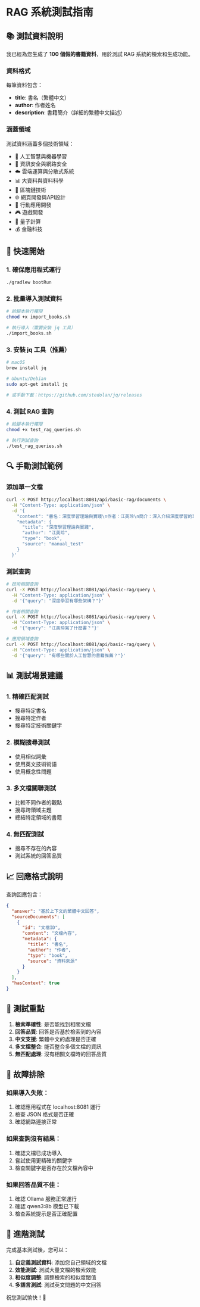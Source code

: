 # RAG 系統測試指南

## 📚 測試資料說明

我已經為您生成了 **100 個假的書籍資料**，用於測試 RAG 系統的檢索和生成功能。

### 資料格式

每筆資料包含：
- **title**: 書名（繁體中文）
- **author**: 作者姓名  
- **description**: 書籍簡介（詳細的繁體中文描述）

### 涵蓋領域

測試資料涵蓋多個技術領域：
- 🤖 人工智慧與機器學習
- 🔐 資訊安全與網路安全  
- ☁️ 雲端運算與分散式系統
- 📊 大資料與資料科學
- 🔗 區塊鏈技術
- 🌐 網頁開發與API設計
- 📱 行動應用開發
- 🎮 遊戲開發
- 🔬 量子計算
- 💰 金融科技

## 🚀 快速開始

### 1. 確保應用程式運行

```bash
./gradlew bootRun
```

### 2. 批量導入測試資料

```bash
# 給腳本執行權限
chmod +x import_books.sh

# 執行導入（需要安裝 jq 工具）
./import_books.sh
```

### 3. 安裝 jq 工具（推薦）

```bash
# macOS
brew install jq

# Ubuntu/Debian
sudo apt-get install jq

# 或手動下載：https://github.com/stedolan/jq/releases
```

### 4. 測試 RAG 查詢

```bash
# 給腳本執行權限
chmod +x test_rag_queries.sh

# 執行測試查詢
./test_rag_queries.sh
```

## 🔍 手動測試範例

### 添加單一文檔

```bash
curl -X POST http://localhost:8081/api/basic-rag/documents \
  -H "Content-Type: application/json" \
  -d '{
    "content": "書名：深度學習理論與實踐\n作者：江美玲\n簡介：深入介紹深度學習的理論基礎和實際應用。包括神經網路、CNN、RNN、Transformer等架構。",
    "metadata": {
      "title": "深度學習理論與實踐",
      "author": "江美玲",
      "type": "book",
      "source": "manual_test"
    }
  }'
```

### 測試查詢

```bash
# 技術相關查詢
curl -X POST http://localhost:8081/api/basic-rag/query \
  -H "Content-Type: application/json" \
  -d '{"query": "深度學習有哪些架構？"}'

# 作者相關查詢  
curl -X POST http://localhost:8081/api/basic-rag/query \
  -H "Content-Type: application/json" \
  -d '{"query": "江美玲寫了什麼書？"}'

# 應用領域查詢
curl -X POST http://localhost:8081/api/basic-rag/query \
  -H "Content-Type: application/json" \
  -d '{"query": "有哪些關於人工智慧的書籍推薦？"}'
```

## 📊 測試場景建議

### 1. 精確匹配測試
- 搜尋特定書名
- 搜尋特定作者
- 搜尋特定技術關鍵字

### 2. 模糊搜尋測試  
- 使用相似詞彙
- 使用英文技術術語
- 使用概念性問題

### 3. 多文檔關聯測試
- 比較不同作者的觀點
- 搜尋跨領域主題
- 總結特定領域的書籍

### 4. 無匹配測試
- 搜尋不存在的內容
- 測試系統的回答品質

## 📈 回應格式說明

查詢回應包含：

```json
{
  "answer": "基於上下文的繁體中文回答",
  "sourceDocuments": [
    {
      "id": "文檔ID",
      "content": "文檔內容",
      "metadata": {
        "title": "書名",
        "author": "作者",
        "type": "book",
        "source": "資料來源"
      }
    }
  ],
  "hasContext": true
}
```

## 🎯 測試重點

1. **檢索準確性**: 是否能找到相關文檔
2. **回答品質**: 回答是否基於檢索到的內容
3. **中文支援**: 繁體中文的處理是否正確
4. **多文檔整合**: 能否整合多個文檔的資訊
5. **無匹配處理**: 沒有相關文檔時的回答品質

## 🔧 故障排除

### 如果導入失敗：
1. 確認應用程式在 localhost:8081 運行
2. 檢查 JSON 格式是否正確
3. 確認網路連接正常

### 如果查詢沒有結果：
1. 確認文檔已成功導入
2. 嘗試使用更精確的關鍵字
3. 檢查關鍵字是否存在於文檔內容中

### 如果回答品質不佳：
1. 確認 Ollama 服務正常運行
2. 確認 qwen3:8b 模型已下載
3. 檢查系統提示是否正確配置

## 📝 進階測試

完成基本測試後，您可以：

1. **自定義測試資料**: 添加您自己領域的文檔
2. **效能測試**: 測試大量文檔的檢索效能  
3. **相似度調整**: 調整檢索的相似度閾值
4. **多語言測試**: 測試英文問題的中文回答

祝您測試愉快！🎉